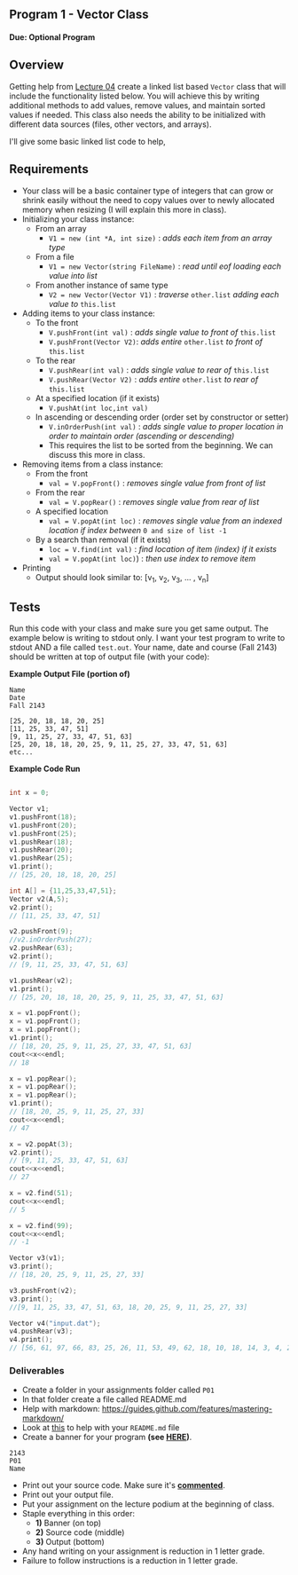 ## Program 1 - Vector Class
#### Due: Optional Program

## Overview

Getting help from [Lecture 04](../../Lectures/05-Vector_Starter/main.cpp)  create a linked list based `Vector` class that will include the functionality listed below. You will achieve this by writing additional methods to add values, remove values, and maintain sorted values if needed. This class also needs the ability to be initialized with different data sources (files, other vectors, and arrays).

I'll give some basic linked list code to help, 

## Requirements

- Your class will be a basic container type of integers that can grow or shrink easily without the need to copy values over to newly allocated memory when resizing (I will explain this more in class).
- Initializing your class instance:
  - From an array
    - `V1 = new (int *A, int size)` : *adds each item from an array type*
  - From a file 
    - `V1 = new Vector(string FileName)` : *read until eof loading each value into list* 
  - From another instance of same type 
    - `V2 = new Vector(Vector V1)` : *traverse* `other.list` *adding each value to* `this.list`
- Adding items to your class instance:
  - To the front
    - `V.pushFront(int val)` : *adds single value to front of* `this.list`
    - `V.pushFront(Vector V2)`: *adds entire* `other.list` *to front of* `this.list`
  - To the rear
    - `V.pushRear(int val)` : *adds single value to rear of* `this.list`
    - `V.pushRear(Vector V2)` : *adds entire* `other.list` *to rear of* `this.list`
  - At a specified location (if it exists)
    - `V.pushAt(int loc,int val)`
  - In ascending or descending order (order set by constructor or setter)
    - `V.inOrderPush(int val)` : *adds single value to proper location in order to maintain order (ascending or descending)*
    - This requires the list to be sorted from the beginning. We can discuss this more in class.
- Removing items from a class instance:
  - From the front
    - `val = V.popFront()` : *removes single value from front of list*
  - From the rear
    - `val = V.popRear()` : *removes single value from rear of list*
  - A specified location
    - `val = V.popAt(int loc)` : *removes single value from an indexed location if index between* `0 and size of list -1`
  - By a search than removal (if it exists)
    - `loc = V.find(int val)`  : *find location of item (index) if it exists*
    - `val = V.popAt(int loc)`) : *then use index to remove item*
- Printing
  - Output should look similar to: [v<sub>1</sub>, v<sub>2</sub>, v<sub>3</sub>, ... , v<sub>n</sub>]
 

## Tests

Run this code with your class and make sure you get same output. The example below is writing to stdout only. I want your test program to write to stdout AND a file called `test.out`. Your name, date and course (Fall 2143) should be written at top of output file (with your code):

**Example Output File (portion of)**
```
Name
Date
Fall 2143

[25, 20, 18, 18, 20, 25]
[11, 25, 33, 47, 51]
[9, 11, 25, 27, 33, 47, 51, 63]
[25, 20, 18, 18, 20, 25, 9, 11, 25, 27, 33, 47, 51, 63]
etc...
```

**Example Code Run**
```cpp

int x = 0;

Vector v1;
v1.pushFront(18);
v1.pushFront(20);
v1.pushFront(25);
v1.pushRear(18);
v1.pushRear(20);
v1.pushRear(25);
v1.print();
// [25, 20, 18, 18, 20, 25]

int A[] = {11,25,33,47,51};
Vector v2(A,5);
v2.print();
// [11, 25, 33, 47, 51]

v2.pushFront(9);
//v2.inOrderPush(27);
v2.pushRear(63);
v2.print();
// [9, 11, 25, 33, 47, 51, 63]

v1.pushRear(v2);
v1.print();
// [25, 20, 18, 18, 20, 25, 9, 11, 25, 33, 47, 51, 63]

x = v1.popFront();
x = v1.popFront();
x = v1.popFront();
v1.print();
// [18, 20, 25, 9, 11, 25, 27, 33, 47, 51, 63]
cout<<x<<endl;
// 18

x = v1.popRear();
x = v1.popRear();
x = v1.popRear();
v1.print();
// [18, 20, 25, 9, 11, 25, 27, 33]
cout<<x<<endl;
// 47

x = v2.popAt(3);
v2.print();
// [9, 11, 25, 33, 47, 51, 63]
cout<<x<<endl;
// 27

x = v2.find(51);
cout<<x<<endl;
// 5

x = v2.find(99);
cout<<x<<endl;
// -1

Vector v3(v1);
v3.print();
// [18, 20, 25, 9, 11, 25, 27, 33]

v3.pushFront(v2);
v3.print();
//[9, 11, 25, 33, 47, 51, 63, 18, 20, 25, 9, 11, 25, 27, 33]

Vector v4("input.dat");
v4.pushRear(v3);
v4.print();
// [56, 61, 97, 66, 83, 25, 26, 11, 53, 49, 62, 18, 10, 18, 14, 3, 4, 23, 18, 24, 26, 27, 54, 14, 12, 45, 65, 98, 56, 97, 15, 84, 98, 9, 11, 25, 33, 47, 51, 63, 18, 20, 25, 9, 11, 25, 27, 33]
```

### Deliverables

- Create a folder in your assignments folder called `P01`
- In that folder create a file called README.md
- Help with markdown: https://guides.github.com/features/mastering-markdown/
- Look at [this](../../Resources/02-Readmees/README.md) to help with your `README.md` file
- Create a banner for your program **(see [HERE](../../Resources/03-Banner/README.md))**.

```
2143 
P01
Name
```

- Print out your source code. Make sure it's **[commented](../../Resources/01-Comments/README.md)**.
- Print out your output file.
- Put your assignment on the lecture podium at the beginning of class.
- Staple everything in this order:
  - **1)** Banner (on top)
  - **2)** Source code (middle)
  - **3)** Output (bottom)
- Any hand writing on your assignment is reduction in 1 letter grade.
- Failure to follow instructions is a reduction in 1 letter grade.

